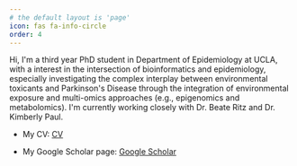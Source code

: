```yaml
---
# the default layout is 'page'
icon: fas fa-info-circle
order: 4
---
```


Hi, I'm a third year PhD student in Department of Epidemiology at UCLA, with a interest in the intersection of bioinformatics and epidemiology, especially investigating the complex interplay between environmental toxicants and Parkinson's Disease through the integration of environmental exposure and multi-omics approaches (e.g., epigenomics and metabolomics). I'm currently working closely with Dr. Beate Ritz and Dr. Kimberly Paul.

  - My CV: [CV]({{https://ivangong24.github.io}}/assets/files/cv.pdf) 
  
  - My Google Scholar page: [Google Scholar](https://scholar.google.com/citations?user=3ro-gOIAAAAJ&hl=en)

